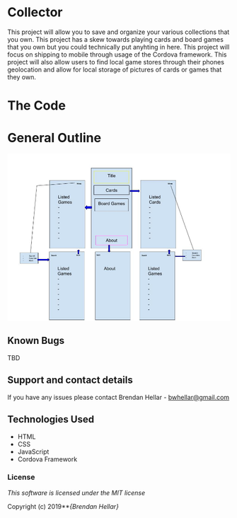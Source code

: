 

# Collector

This project will allow you to save and organize your various collections that you own.  This project has a skew towards playing cards and board games that you own but you could technically put anyhting in here.  This project will focus on shipping to mobile through usage of the Cordova framework.
This project will also allow users to find local game stores through their phones geolocation and allow for local storage of pictures of cards or games that they own.



# The Code

<Insert Code Snippets Here>

# General Outline
![image](Outline.jpg)

## Known Bugs
TBD

## Support and contact details

If you have any issues please contact
Brendan Hellar - bwhellar@gmail.com
## Technologies Used

* HTML
* CSS
* JavaScript
* Cordova Framework

### License

*This software is licensed under the MIT license*

Copyright (c) 2019**_{Brendan Hellar}_
